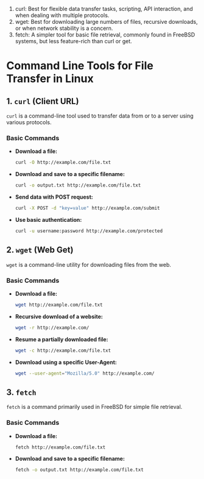 1. curl: Best for flexible data transfer tasks, scripting, API interaction, and when dealing with multiple protocols.
2. wget: Best for downloading large numbers of files, recursive downloads, or when network stability is a concern.
3. fetch: A simpler tool for basic file retrieval, commonly found in FreeBSD systems, but less feature-rich than curl or get.


# Command Line Tools for File Transfer in Linux

## 1. `curl` (Client URL)

`curl` is a command-line tool used to transfer data from or to a server using various protocols.

### Basic Commands

- **Download a file:**
  ```bash
  curl -O http://example.com/file.txt
  ```

- **Download and save to a specific filename:**
  ```bash
  curl -o output.txt http://example.com/file.txt
  ```

- **Send data with POST request:**
  ```bash
  curl -X POST -d "key=value" http://example.com/submit
  ```

- **Use basic authentication:**
  ```bash
  curl -u username:password http://example.com/protected
  ```

## 2. `wget` (Web Get)

`wget` is a command-line utility for downloading files from the web.

### Basic Commands

- **Download a file:**
  ```bash
  wget http://example.com/file.txt
  ```

- **Recursive download of a website:**
  ```bash
  wget -r http://example.com/
  ```

- **Resume a partially downloaded file:**
  ```bash
  wget -c http://example.com/file.txt
  ```

- **Download using a specific User-Agent:**
  ```bash
  wget --user-agent="Mozilla/5.0" http://example.com/
  ```

## 3. `fetch`

`fetch` is a command primarily used in FreeBSD for simple file retrieval.

### Basic Commands

- **Download a file:**
  ```bash
  fetch http://example.com/file.txt
  ```

- **Download and save to a specific filename:**
  ```bash
  fetch -o output.txt http://example.com/file.txt
  ```


